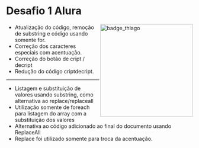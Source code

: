 # Desafio 1 Alura

<img src='https://user-images.githubusercontent.com/82094219/165190988-7eba7cc0-6b0b-466f-88a2-5c870f58afef.png' align="right" alt='badge_thiago' width='250px' height='auto' />

   - Atualização do código, remoção de substring e código usando somente for.
   - Correção dos caracteres especiais com acentuação.
   - Correção do botão de cript / decript
   - Redução do código criptdecript.
---------------------------------------------------------------------------------------------------
   - Listagem e substituição de valores usando substring, como alternativa ao replace/replaceall
   - Utilização somente de foreach para listagem do array com a substituição dos valores
   - Alternativa ao código adicionado ao final do documento usando ReplaceAll
   - Replace foi utilizado somente para troca da acentuação.
